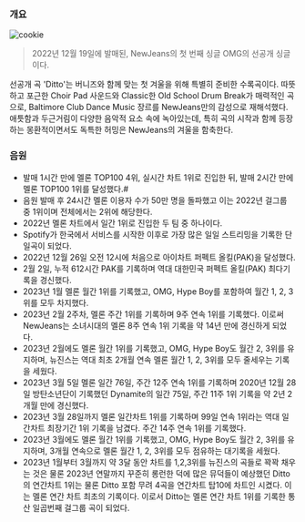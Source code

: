 ### 개요

![cookie](https://i.ytimg.com/vi/Km71Rr9K-Bw/hqdefault.jpg)

> 2022년 12월 19일에 발매된, NewJeans의 첫 번째 싱글 OMG의 선공개 싱글이다.

선공개 곡 'Ditto'는 버니즈와 함께 맞는 첫 겨울을 위해 특별히 준비한 수록곡이다. 따뜻하고 포근한 Choir Pad 사운드와 Classic한 Old School Drum Break가 매력적인 곡으로, Baltimore Club Dance Music 장르를 NewJeans만의 감성으로 재해석했다. 애틋함과 두근거림이 다양한 음악적 요소 속에 녹아있는데, 특히 곡의 시작과 함께 등장하는 몽환적이면서도 독특한 허밍은 NewJeans의 겨울을 함축한다.

### 음원

- 발매 1시간 만에 멜론 TOP100 4위, 실시간 차트 1위로 진입한 뒤, 발매 2시간 만에 멜론 TOP100 1위를 달성했다.#
- 음원 발매 후 24시간 멜론 이용자 수가 50만 명을 돌파했고 이는 2022년 걸그룹 중 1위이며 전체에서는 2위에 해당한다.
- 2022년 멜론 차트에서 일간 1위로 진입한 두 팀 중 하나이다.
- Spotify가 한국에서 서비스를 시작한 이후로 가장 많은 일일 스트리밍을 기록한 단일곡이 되었다.
- 2022년 12월 26일 오전 12시에 처음으로 아이차트 퍼펙트 올킬(PAK)을 달성했다.
- 2월 2일, 누적 612시간 PAK를 기록하며 역대 대한민국 퍼펙트 올킬(PAK) 최다기록을 경신했다.
- 2023년 1월 멜론 월간 1위를 기록했고, OMG, Hype Boy를 포함하여 월간 1, 2, 3위를 모두 차지했다.
- 2023년 2월 2주차, 멜론 주간 1위를 기록하며 9주 연속 1위를 기록했다. 이로써 NewJeans는 소녀시대의 멜론 8주 연속 1위 기록을 약 14년 만에 경신하게 되었다.
- 2023년 2월에도 멜론 월간 1위를 기록했고, OMG, Hype Boy도 월간 2, 3위를 유지하며, 뉴진스는 역대 최초 2개월 연속 멜론 월간 1, 2, 3위를 모두 줄세우는 기록을 세웠다.
- 2023년 3월 5일 멜론 일간 76일, 주간 12주 연속 1위를 기록하며 2020년 12월 28일 방탄소년단이 기록했던 Dynamite의 일간 75일, 주간 11주 1위 기록을 약 2년 2개월 만에 경신했다.
- 2023년 3월 28일까지 멜론 일간차트 1위를 기록하며 99일 연속 1위라는 역대 일간차트 최장기간 1위 기록을 남겼다. 주간 14주 연속 1위를 기록했다.
- 2023년 3월에도 멜론 월간 1위를 기록했고, OMG, Hype Boy도 월간 2, 3위를 유지하며, 3개월 연속으로 멜론 월간 1, 2, 3위를 모두 점유하는 대기록을 세웠다.
- 2023년 1월부터 3월까지 약 3달 동안 차트를 1,2,3위를 뉴진스의 곡들로 꽉꽉 채우는 것은 물론 2023년 연말까지 꾸준히 롱런한 덕에 많은 뮤덕들이 예상했던 Ditto의 연간차트 1위는 물론 Ditto 포함 무려 4곡을 연간차트 탑10에 차트인 시켰다. 이는 멜론 연간 차트 최초의 기록이다. 이로서 Ditto는 멜론 연간 차트 1위를 기록한 통산 일곱번째 걸그룹 곡이 되었다.
